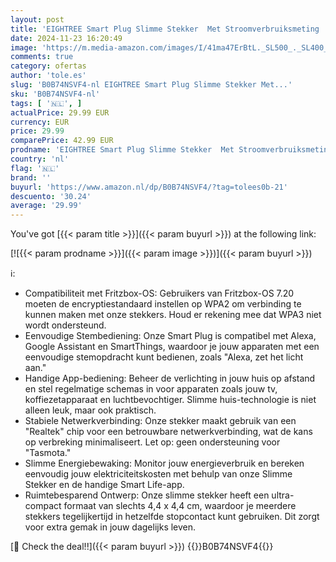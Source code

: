 ```yaml
---
layout: post
title: 'EIGHTREE Smart Plug Slimme Stekker  Met Stroomverbruiksmeting  Alexa & Google Home Compatibiliteit  Spraakbesturing en Timer  Slim Huis met 2 4 GHz WiFi  4 Pack '
date: 2024-11-23 16:20:49
image: 'https://m.media-amazon.com/images/I/41ma47ErBtL._SL500_._SL400_.jpg'
comments: true
category: ofertas
author: 'tole.es'
slug: 'B0B74NSVF4-nl EIGHTREE Smart Plug Slimme Stekker Met...'
sku: 'B0B74NSVF4-nl'
tags: [ '🇳🇱', ]
actualPrice: 29.99 EUR
currency: EUR
price: 29.99
comparePrice: 42.99 EUR
prodname: 'EIGHTREE Smart Plug Slimme Stekker  Met Stroomverbruiksmeting  Alexa & Google Home Compatibiliteit  Spraakbesturing en Timer  Slim Huis met 2 4 GHz WiFi  4 Pack '
country: 'nl'
flag: '🇳🇱'
brand: ''
buyurl: 'https://www.amazon.nl/dp/B0B74NSVF4/?tag=tolees0b-21'
descuento: '30.24'
average: '29.99'
---
```


You've got [{{< param title >}}]({{< param buyurl >}}) at the following link:

[![{{< param prodname >}}]({{< param image >}})]({{< param buyurl >}})

ℹ️:

- Compatibiliteit met Fritzbox-OS: Gebruikers van Fritzbox-OS 7.20 moeten de encryptiestandaard instellen op WPA2 om verbinding te kunnen maken met onze stekkers. Houd er rekening mee dat WPA3 niet wordt ondersteund.
- Eenvoudige Stembediening: Onze Smart Plug is compatibel met Alexa, Google Assistant en SmartThings, waardoor je jouw apparaten met een eenvoudige stemopdracht kunt bedienen, zoals "Alexa, zet het licht aan."
- Handige App-bediening: Beheer de verlichting in jouw huis op afstand en stel regelmatige schemas in voor apparaten zoals jouw tv, koffiezetapparaat en luchtbevochtiger. Slimme huis-technologie is niet alleen leuk, maar ook praktisch.
- Stabiele Netwerkverbinding: Onze stekker maakt gebruik van een "Realtek" chip voor een betrouwbare netwerkverbinding, wat de kans op verbreking minimaliseert. Let op: geen ondersteuning voor "Tasmota."
- Slimme Energiebewaking: Monitor jouw energieverbruik en bereken eenvoudig jouw elektriciteitskosten met behulp van onze Slimme Stekker en de handige Smart Life-app.
- Ruimtebesparend Ontwerp: Onze slimme stekker heeft een ultra-compact formaat van slechts 4,4 x 4,4 cm, waardoor je meerdere stekkers tegelijkertijd in hetzelfde stopcontact kunt gebruiken. Dit zorgt voor extra gemak in jouw dagelijks leven.

[🛒 Check the deal!!]({{< param buyurl >}})
{{<world>}}B0B74NSVF4{{</world>}}
